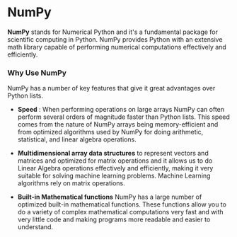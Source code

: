 # NumPy

**NumPy** stands for Numerical Python and it's a fundamental package for scientific computing in Python. NumPy provides Python with an extensive math library capable of performing numerical computations effectively and efficiently.

### Why Use NumPy

NumPy has a number of key features that give it great advantages over Python lists.
- **Speed** : When performing operations on large arrays NumPy can often perform several orders of magnitude faster than Python lists. This speed comes from the nature of NumPy arrays being memory-efficient and from optimized algorithms used by NumPy for doing arithmetic, statistical, and linear algebra operations.

- **Multidimensional array data structures** to represent vectors and matrices and optimized for matrix operations and it allows us to do Linear Algebra operations effectively and efficiently, making it very suitable for solving machine learning problems. Machine Learning algorithms rely on matrix operations.

- **Built-in Mathematical functions** NumPy has a large number of optimized built-in mathematical functions. These functions allow you to do a variety of complex mathematical computations very fast and with very little code and making programs more readable and easier to understand.
